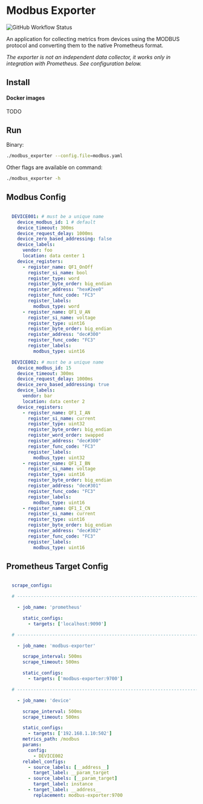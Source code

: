 # Modbus Exporter

![GitHub Workflow Status](https://img.shields.io/github/workflow/status/NobleD5/modbus_exporter/Go%20-%20Build%20and%20Test)

An application for collecting metrics from devices using the MODBUS protocol and converting them to the native Prometheus format.

*The exporter is not an independent data collector, it works only in integration with Prometheus. See configuration below.*

## Install
#### Docker images
TODO

## Run
Binary:

```sh
./modbus_exporter --config.file=modbus.yaml
```

Other flags are available on command:

```sh
./modbus_exporter -h
```

## Modbus Config
```yaml

  DEVICE001: # must be a unique name
    device_modbus_id: 1 # default
    device_timeout: 300ms
    device_request_delay: 1000ms
    device_zero_based_addressing: false
    device_labels:
      vendor: foo
      location: data center 1
    device_registers:
      - register_name: QF1_OnOff
        register_si_name: bool
        register_type: word
        register_byte_order: big_endian
        register_address: "hex#2ee0"
        register_func_code: "FC3"
        register_labels:
          modbus_type: word
      - register_name: QF1_U_AN
        register_si_name: voltage
        register_type: uint16
        register_byte_order: big_endian
        register_address: "dec#300"
        register_func_code: "FC3"
        register_labels:
          modbus_type: uint16

  DEVICE002: # must be a unique name
    device_modbus_id: 15
    device_timeout: 300ms
    device_request_delay: 1000ms
    device_zero_based_addressing: true
    device_labels:
      vendor: bar
      location: data center 2
    device_registers:
      - register_name: QF1_I_AN
        register_si_name: current
        register_type: uint32
        register_byte_order: big_endian
        register_word_order: swapped
        register_address: "dec#300"
        register_func_code: "FC3"
        register_labels:
          modbus_type: uint32
      - register_name: QF1_I_BN
        register_si_name: voltage
        register_type: uint16
        register_byte_order: big_endian
        register_address: "dec#301"
        register_func_code: "FC3"
        register_labels:
          modbus_type: uint16
      - register_name: QF1_I_CN
        register_si_name: current
        register_type: uint16
        register_byte_order: big_endian
        register_address: "dec#302"
        register_func_code: "FC3"
        register_labels:
          modbus_type: uint16

```

## Prometheus Target Config
```yaml

  scrape_configs:

  # ----------------------------------------------------------------------

    - job_name: 'prometheus'

      static_configs:
        - targets: ['localhost:9090']

  # ----------------------------------------------------------------------

    - job_name: 'modbus-exporter'

      scrape_interval: 500ms
      scrape_timeout: 500ms

      static_configs:
        - targets: ['modbus-exporter:9700']

  # ----------------------------------------------------------------------

    - job_name: 'device'

      scrape_interval: 500ms
      scrape_timeout: 500ms

      static_configs:
        - targets: ['192.168.1.10:502']
      metrics_path: /modbus
      params:
        config:
          - DEVICE002
      relabel_configs:
        - source_labels: [__address__]
          target_label: __param_target
        - source_labels: [__param_target]
          target_label: instance
        - target_label: __address__
          replacement: modbus-exporter:9700

```
